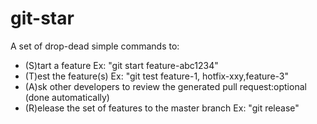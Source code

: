 # git-star
A set of drop-dead simple commands to:
* (S)tart a feature Ex: "git start feature-abc1234"
* (T)est the feature(s) Ex: "git test feature-1, hotfix-xxy,feature-3"
* (A)sk other developers to review the generated pull request:optional (done automatically)
* (R)elease the set of features to the master branch Ex: "git release"
